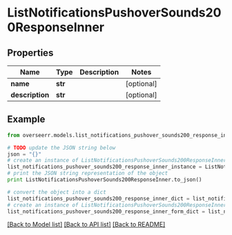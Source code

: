 # ListNotificationsPushoverSounds200ResponseInner


## Properties
Name | Type | Description | Notes
------------ | ------------- | ------------- | -------------
**name** | **str** |  | [optional] 
**description** | **str** |  | [optional] 

## Example

```python
from overseerr.models.list_notifications_pushover_sounds200_response_inner import ListNotificationsPushoverSounds200ResponseInner

# TODO update the JSON string below
json = "{}"
# create an instance of ListNotificationsPushoverSounds200ResponseInner from a JSON string
list_notifications_pushover_sounds200_response_inner_instance = ListNotificationsPushoverSounds200ResponseInner.from_json(json)
# print the JSON string representation of the object
print ListNotificationsPushoverSounds200ResponseInner.to_json()

# convert the object into a dict
list_notifications_pushover_sounds200_response_inner_dict = list_notifications_pushover_sounds200_response_inner_instance.to_dict()
# create an instance of ListNotificationsPushoverSounds200ResponseInner from a dict
list_notifications_pushover_sounds200_response_inner_form_dict = list_notifications_pushover_sounds200_response_inner.from_dict(list_notifications_pushover_sounds200_response_inner_dict)
```
[[Back to Model list]](../README.md#documentation-for-models) [[Back to API list]](../README.md#documentation-for-api-endpoints) [[Back to README]](../README.md)


